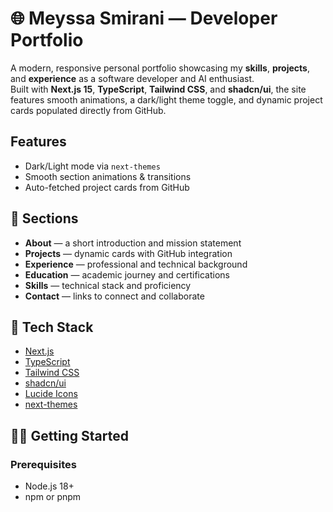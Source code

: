 # 🌐 Meyssa Smirani — Developer Portfolio

A modern, responsive personal portfolio showcasing my **skills**, **projects**, and **experience** as a software developer and AI enthusiast.  
Built with **Next.js 15**, **TypeScript**, **Tailwind CSS**, and **shadcn/ui**, the site features smooth animations, a dark/light theme toggle, and dynamic project cards populated directly from GitHub.

##  Features
- Dark/Light mode via `next-themes`  
- Smooth section animations & transitions  
- Auto-fetched project cards from GitHub  

## 📁 Sections
- **About** — a short introduction and mission statement  
- **Projects** — dynamic cards with GitHub integration  
- **Experience** — professional and technical background  
- **Education** — academic journey and certifications  
- **Skills** — technical stack and proficiency  
- **Contact** — links to connect and collaborate  

## 🧰 Tech Stack
- [Next.js](https://nextjs.org/)  
- [TypeScript](https://www.typescriptlang.org/)  
- [Tailwind CSS](https://tailwindcss.com/)  
- [shadcn/ui](https://ui.shadcn.com/)  
- [Lucide Icons](https://lucide.dev/)  
- [next-themes](https://github.com/pacocoursey/next-themes)

## 🧑‍💻 Getting Started

### Prerequisites
- Node.js 18+
- npm or pnpm

